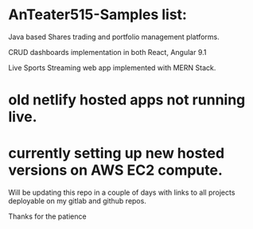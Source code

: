 # AnTeater515-Samples list:
Java based Shares trading and portfolio management platforms.

CRUD dashboards implementation in both React, Angular 9.1

Live Sports Streaming web app implemented with MERN Stack.


# old netlify hosted apps not running live.
# currently setting up new hosted versions on AWS EC2 compute.

Will be updating this repo in a couple of days with links to all projects deployable on my gitlab and github repos.

Thanks for the patience 
